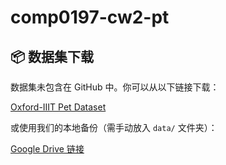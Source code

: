 # comp0197-cw2-pt

## 📦 数据集下载

数据集未包含在 GitHub 中。你可以从以下链接下载：

[Oxford-IIIT Pet Dataset](https://www.robots.ox.ac.uk/~vgg/data/pets/)

或使用我们的本地备份（需手动放入 `data/` 文件夹）：

[Google Drive 链接](https://drive.google.com/xxxxxxx)



